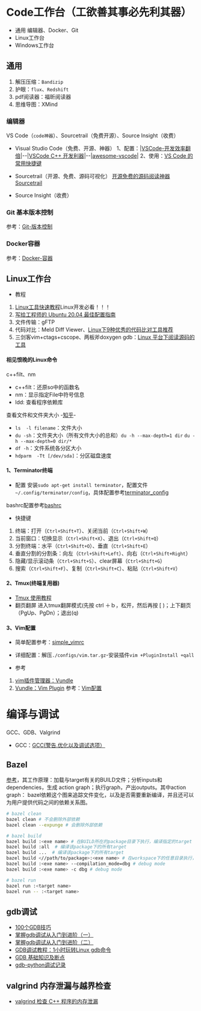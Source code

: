 # Code工作台（工欲善其事必先利其器）

- 通用
编辑器、Docker、Git
- Linux工作台
- Windows工作台
## 通用
1. 解压压缩：`Bandizip`
2. 护眼：`flux`、`Redshift`
3. pdf阅读器：福昕阅读器
4. 思维导图：XMind

### 编辑器
VS Code（`code神器`）、Sourcetrail（免费开源）、Source Insight（收费）

- Visual Studio Code（免费、开源、神器）
1、配置：|[VSCode-开发效率翻倍](https://zhuanlan.zhihu.com/p/54164612)|--|[VSCode C++ 开发利器](https://zhuanlan.zhihu.com/p/96819625)|--|[awesome-vscode](https://github.com/viatsko/awesome-vscode)|
2、使用：[VS Code 的常用快捷键](https://zhuanlan.zhihu.com/p/44044896)

- Sourcetrail（开源、免费、源码可视化）
[开源免费的源码阅读神器 Sourcetrail](https://zhuanlan.zhihu.com/p/96685579)

- Source Insight（收费）

### Git 基本版本控制
参考：[Git-版本控制](https://gitee.com/qipengh/CodeTools/tree/main/Git-版本控制.md)

### Docker容器
参考：[Docker-容器](https://gitee.com/qipengh/CodeTools/tree/main/Docker-容器.md)

## Linux工作台
- 教程
1. [Linux工具快速教程](https://linuxtools-rst.readthedocs.io/zh_CN/latest/index.html)Linux开发必看！！！
2. [写给工程师的 Ubuntu 20.04 最佳配置指南](https://sspai.com/post/60411)
3. 文件传输：gFTP
4. 代码对比：Meld Diff Viewer、[Linux下9种优秀的代码比对工具推荐](https://zhuanlan.zhihu.com/p/150576676)
5. 三剑客vim+ctags+cscope、两板斧doxygen gdb：[Linux 平台下阅读源码的工具](https://www.jianshu.com/p/09e74b05fd5d)

#### 相见恨晚的Linux命令
c++filt、nm
- c++filt：还原so中的函数名
- nm：显示指定File中符号信息
- ldd: 查看程序依赖库

查看文件和文件夹大小 -[知乎](https://zhuanlan.zhihu.com/p/44710698)-
- `ls  -l filename`：文件大小
- `du -sh`：文件夹大小（所有文件大小的总和）`du -h --max-depth=1 dir` `du -h --max-depth=0 dir/*`
- `df -h`：文件系统各分区大小
- `hdparm  -Tt [/dev/sda]`：分区磁盘速度

#### 1、Terminator终端
- 配置
安装`sudo apt-get install terminator`，配置文件`~/.config/terminator/config`，具体配置参考[terminator_config](https://gitee.com/qipengh/CodeTools/tree/main/configs/terminator_config)

bashrc配置参考[bashrc](https://gitee.com/qipengh/CodeTools/tree/main/configs/bashrc)

- 快捷键
1. 终端：打开（`Ctrl+Shift+T`）、关闭当前（`Ctrl+Shift+W`）
2. 当前窗口：切换显示（`Ctrl+Shift+X`）、退出（`Ctrl+Shift+Q`）
3. 分割终端：水平（`Ctrl+Shift+O`）、垂直（`Ctrl+Shift+E`）
4. 垂直分割的分割条：向左（`Ctrl+Shift+Left`）、向右（`Ctrl+Shift+Right`）
5. 隐藏/显示滚动条（`Ctrl+Shift+S`）、clear屏幕（`Ctrl+Shift+G`）
6. 搜索（`Ctrl+Shift+F`）、复制（`Ctrl+Shift+C`）、粘贴（`Ctrl+Shift+V`）

#### 2、Tmux(终端复用器)
- [Tmux 使用教程](http://www.ruanyifeng.com/blog/2019/10/tmux.html)
- 翻页翻屏
进入tmux翻屏模式(先按 ctrl ＋ｂ，松开，然后再按 [ )；上下翻页（PgUp、PgDn）；退出(q)

#### 3、Vim配置
- 简单配置参考：[simple_vimrc](https://gitee.com/qipengh/CodeTools/tree/main/configs/simple_vimrc)

- 详细配置：解压`./configs/vim.tar.gz`-安装插件`vim +PluginInstall +qall`

- 参考
1. [vim插件管理器：Vundle](https://blog.csdn.net/zhangpower1993/article/details/52184581)
2. [Vundle：Vim Plugin](https://blog.gtwang.org/linux/vundle-vim-bundle-plugin-manager/)
参考：[Vim配置](https://gitee.com/qipengh/CodeTools/tree/main/Linux/Vim)

# 编译与调试
GCC、GDB、Valgrind
- GCC：[GCC(警告.优化以及调试选项）](https://www.cnblogs.com/lsgxeva/p/7605141.html)

## Bazel

[参考](https://blog.csdn.net/A_L_A_N/article/details/88018718)，其工作原理：加载与target有关的BUILD文件；分析inputs和dependencies，生成 action graph；执行graph，产出outputs。其中action graph： bazel依赖这个图来追踪文件变化，以及是否需要重新编译，并且还可以为用户提供代码之间的依赖关系图。
```bash
# bazel clean
bazel clean # 不会删除外部依赖
bazel clean --expunge # 会删除外部依赖

# bazel build
bazel build :<exe name> # 在BUILD所在的package目录下执行，编译指定的target
bazel build :all  # 编译该package下的所有target
bazel build ...  # 编译该package下的所有target
bazel build <//path/to/package>:<exe name> # 在workspace下的任意目录执行，“//”表示workspace所在目录
bazel build :<exe name> --compilation_mode=dbg # debug mode
bazel build :<exe name> -c dbg # debug mode

# bazel run
bazel run :<target name>
bazel run -- :<target name>
```

## gdb调试
- [100个GDB技巧](https://wizardforcel.gitbooks.io/100-gdb-tips/content/index.html)
- [掌握gdb调试从入门到进阶（一）](https://zhuanlan.zhihu.com/p/100385553)
- [掌握gdb调试从入门到进阶（二）](https://zhuanlan.zhihu.com/p/100403438)
- [GDB调试教程：1小时玩转Linux gdb命令](http://c.biancheng.net/gdb/)
- [GDB 基础知识及断点
](https://www.jianshu.com/p/9f81880752cd)
- [gdb-python调试记录](https://meteorix.github.io/2019/04/30/pytorch-coredump/)

## valgrind 内存泄漏与越界检查
- [valgrind 检查 C++ 程序的内存泄漏](https://zhiqiang.org/coding/check-cpp-memory-using-valgrind.html)